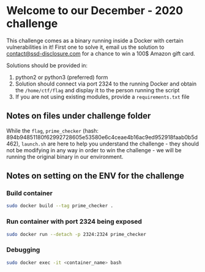 # Welcome to our December - 2020 challenge
This challenge comes as a binary running inside a Docker with certain vulnerabilities in it!
First one to solve it, email us the solution to contact@ssd-disclosure.com for a chance to win a 100$ Amazon gift card.

Solutions should be provided in:
1. python2 or python3 (preferred) form
2. Solution should connect via port 2324 to the running Docker and obtain the `/home/ctf/flag` and display it to the person running the script
3. If you are not using existing modules, provide a `requirements.txt` file

## Notes on files under challenge folder
While the `flag`, `prime_checker` (hash: 894b94851180f62992728605e53580e6c4ceae4b16ac9ed952918faab0b5d462), `launch.sh` are here to help you understand the challenge - they should not be modifying in any way in order to win the challenge - we will be running the original binary in our environment.


## Notes on setting on the ENV for the challenge
### Build container
```bash
sudo docker build --tag prime_checker .
```

### Run container with port 2324 being exposed
```bash
sudo docker run --detach -p 2324:2324 prime_checker
```

### Debugging 
```bash
sudo docker exec -it <container_name> bash
```
